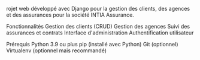 rojet web développé avec Django pour la gestion des clients, des agences et des assurances pour la société INTIA Assurance.

Fonctionnalités
Gestion des clients (CRUD)
Gestion des agences
Suivi des assurances et contrats
Interface d'administration
Authentification utilisateur

 Prérequis
Python 3.9 ou plus
pip (installé avec Python)
Git (optionnel)
Virtualenv (optionnel mais recommandé)
